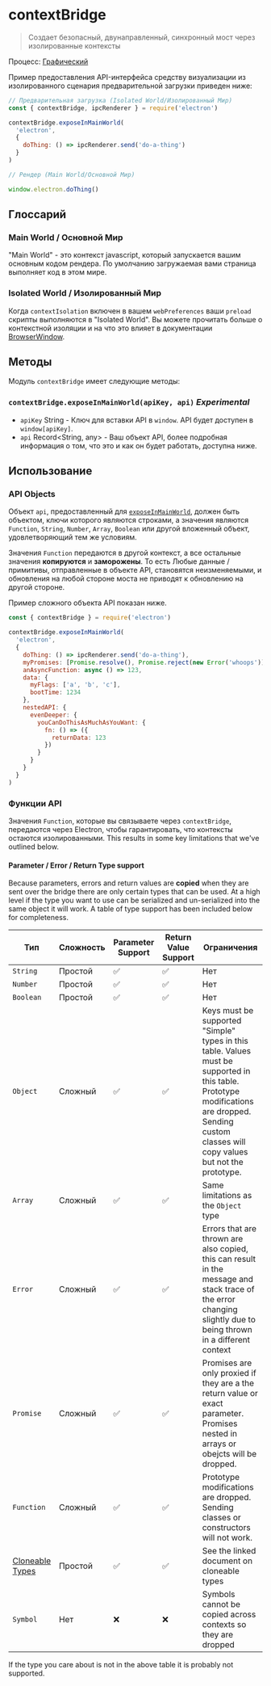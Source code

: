 # contextBridge

> Создает безопасный, двунаправленный, синхронный мост через изолированные контексты

Процесс: [Графический](../glossary.md#renderer-process)

Пример предоставления API-интерфейса средству визуализации из изолированного сценария предварительной загрузки приведен ниже:

```javascript
// Предварительная загрузка (Isolated World/Изолированный Мир)
const { contextBridge, ipcRenderer } = require('electron')

contextBridge.exposeInMainWorld(
  'electron',
  {
    doThing: () => ipcRenderer.send('do-a-thing')
  }
)
```

```javascript
// Рендер (Main World/Основной Мир)

window.electron.doThing()
```

## Глоссарий

### Main World / Основной Мир

"Main World" - это контекст javascript, который запускается вашим основным кодом рендера.  По умолчанию загружаемая вами страница выполняет код в этом мире.

### Isolated World / Изолированный Мир

Когда `contextIsolation` включен в вашем `webPreferences` ваши `preload` скрипты выполняются в "Isolated World".  Вы можете прочитать больше о контекстной изоляции и на что это влияет в документации [BrowserWindow](browser-window.md).

## Методы

Модуль `contextBridge` имеет следующие методы:

### `contextBridge.exposeInMainWorld(apiKey, api)` _Experimental_

* `apiKey` String - Ключ для вставки API в `window`.  API будет доступен в `window[apiKey]`.
* `api` Record<String, any> - Ваш объект API, более подробная информация о том, что это и как он будет работать, доступна ниже.

## Использование

### API Objects

Объект `api`, предоставленный для [`exposeInMainWorld`](#contextbridgeexposeinmainworldapikey-api-experimental), должен быть объектом, ключи которого являются строками, а значения являются `Function`, `String`, `Number`, `Array`, `Boolean` или другой вложенный объект, удовлетворяющий тем же условиям.

Значения `Function` передаются в другой контекст, а все остальные значения **копируются** и **заморожены**.  То есть Любые данные / примитивы, отправленные в объекте API, становятся неизменяемыми, и обновления на любой стороне моста не приводят к обновлению на другой стороне.

Пример сложного объекта API показан ниже.

```javascript
const { contextBridge } = require('electron')

contextBridge.exposeInMainWorld(
  'electron',
  {
    doThing: () => ipcRenderer.send('do-a-thing'),
    myPromises: [Promise.resolve(), Promise.reject(new Error('whoops'))],
    anAsyncFunction: async () => 123,
    data: {
      myFlags: ['a', 'b', 'c'],
      bootTime: 1234
    },
    nestedAPI: {
      evenDeeper: {
        youCanDoThisAsMuchAsYouWant: {
          fn: () => ({
            returnData: 123
          })
        }
      }
    }
  }
)
```

### Функции API

Значения `Function`, которые вы связываете через `contextBridge`, передаются через Electron, чтобы гарантировать, что контексты остаются изолированными.  This results in some key limitations that we've outlined below.

#### Parameter / Error / Return Type support

Because parameters, errors and return values are **copied** when they are sent over the bridge there are only certain types that can be used. At a high level if the type you want to use can be serialized and un-serialized into the same object it will work.  A table of type support has been included below for completeness.

| Тип                                                                                                            | Сложность | Parameter Support | Return Value Support | Ограничения                                                                                                                                                                                         |
| -------------------------------------------------------------------------------------------------------------- | --------- | ----------------- | -------------------- | --------------------------------------------------------------------------------------------------------------------------------------------------------------------------------------------------- |
| `String`                                                                                                       | Простой   | ✅                 | ✅                    | Нет                                                                                                                                                                                                 |
| `Number`                                                                                                       | Простой   | ✅                 | ✅                    | Нет                                                                                                                                                                                                 |
| `Boolean`                                                                                                      | Простой   | ✅                 | ✅                    | Нет                                                                                                                                                                                                 |
| `Object`                                                                                                       | Сложный   | ✅                 | ✅                    | Keys must be supported "Simple" types in this table.  Values must be supported in this table.  Prototype modifications are dropped.  Sending custom classes will copy values but not the prototype. |
| `Array`                                                                                                        | Сложный   | ✅                 | ✅                    | Same limitations as the `Object` type                                                                                                                                                               |
| `Error`                                                                                                        | Сложный   | ✅                 | ✅                    | Errors that are thrown are also copied, this can result in the message and stack trace of the error changing slightly due to being thrown in a different context                                    |
| `Promise`                                                                                                      | Сложный   | ✅                 | ✅                    | Promises are only proxied if they are a the return value or exact parameter.  Promises nested in arrays or obejcts will be dropped.                                                                 |
| `Function`                                                                                                     | Сложный   | ✅                 | ✅                    | Prototype modifications are dropped.  Sending classes or constructors will not work.                                                                                                                |
| [Cloneable Types](https://developer.mozilla.org/en-US/docs/Web/API/Web_Workers_API/Structured_clone_algorithm) | Простой   | ✅                 | ✅                    | See the linked document on cloneable types                                                                                                                                                          |
| `Symbol`                                                                                                       | Нет       | ❌                 | ❌                    | Symbols cannot be copied across contexts so they are dropped                                                                                                                                        |


If the type you care about is not in the above table it is probably not supported.
